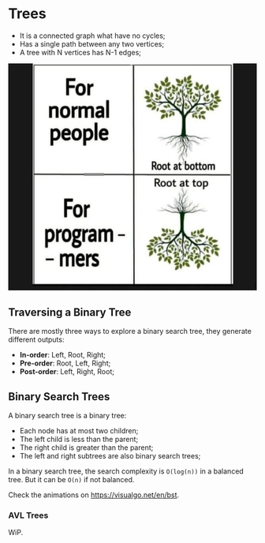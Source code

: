 # Trees

- It is a connected graph what have no cycles;
- Has a single path between any two vertices;
- A tree with N vertices has N-1 edges;

![img.png](img.png)

## Traversing a Binary Tree

There are mostly three ways to explore a binary search tree, they generate different outputs:

- **In-order**: Left, Root, Right;
- **Pre-order**: Root, Left, Right;
- **Post-order**: Left, Right, Root;

## Binary Search Trees

A binary search tree is a binary tree:

- Each node has at most two children;
- The left child is less than the parent;
- The right child is greater than the parent;
- The left and right subtrees are also binary search trees;

In a binary search tree, the search complexity is `O(log(n))` in a balanced tree. But it can be `O(n)` if not balanced.

Check the animations on https://visualgo.net/en/bst.

### AVL Trees

WiP.